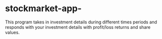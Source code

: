 # stockmarket-app-
This program takes in investment details during different times periods and responds with your investment details with profit/loss returns and share values.
